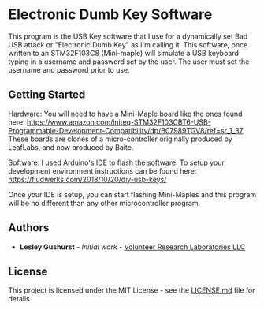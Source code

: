 # Electronic Dumb Key Software

This program is the USB Key software that I use for a dynamically set Bad USB attack or "Electronic Dumb Key" as I'm calling it. This software, once written to an STM32F103C8 (Mini-maple) will simulate a USB keyboard typing in a username and password set by the user. The user must set the username and password prior to use.

## Getting Started

Hardware:
You will need to have a Mini-Maple board like the ones found here: https://www.amazon.com/initeq-STM32F103CBT6-USB-Programmable-Development-Compatibility/dp/B07989TGV8/ref=sr_1_37
These boards are clones of a micro-controller originally produced by LeafLabs, and now produced by Baite.

Software:
I used Arduino's IDE to flash the software. To setup your development environment instructions can be found here: https://fludwerks.com/2018/10/20/diy-usb-keys/

Once your IDE is setup, you can start flashing Mini-Maples and this program will be no different than any other microcontroller program.


## Authors

* **Lesley Gushurst** - *Initial work* - [Volunteer Research Laboratories LLC](https://volunteerlabs.us)


## License

This project is licensed under the MIT License - see the [LICENSE.md](LICENSE.md) file for details

